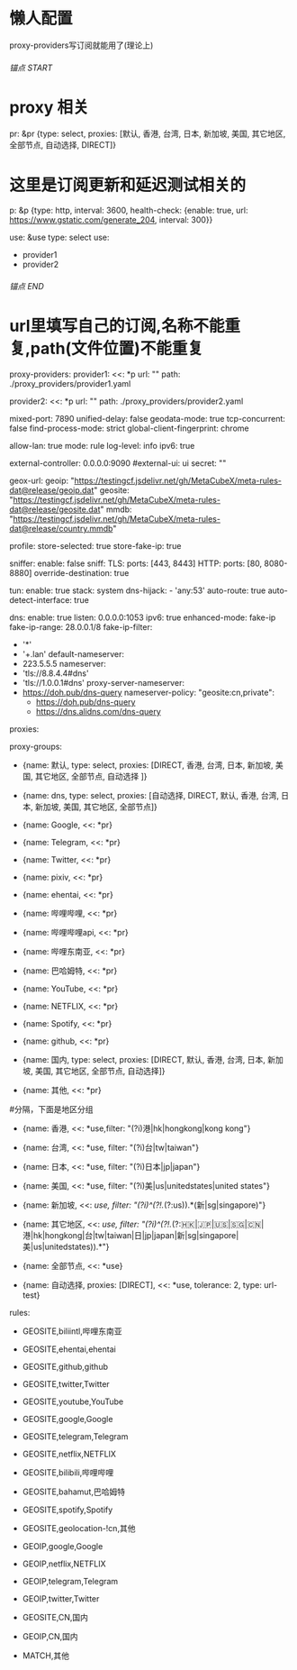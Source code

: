 # 懒人配置

proxy-providers写订阅就能用了(理论上)


###### 锚点 START ######
# proxy 相关
pr: &#x26;pr {type: select, proxies: [默认, 香港, 台湾, 日本, 新加坡, 美国, 其它地区, 全部节点, 自动选择, DIRECT]}

# 这里是订阅更新和延迟测试相关的
p: &#x26;p {type: http, interval: 3600, health-check: {enable: true, url: https://www.gstatic.com/generate_204, interval: 300}}

use: &#x26;use
  type: select
  use:
  - provider1
  - provider2
###### 锚点 END ######

# url里填写自己的订阅,名称不能重复,path(文件位置)不能重复
proxy-providers:
  provider1:
    &#x3C;&#x3C;: *p
    url: ""
    path: ./proxy_providers/provider1.yaml

  provider2:
    &#x3C;&#x3C;: *p
    url: ""
    path: ./proxy_providers/provider2.yaml

mixed-port: 7890
unified-delay: false
geodata-mode: true
tcp-concurrent: false
find-process-mode: strict
global-client-fingerprint: chrome

allow-lan: true
mode: rule
log-level: info
ipv6: true

external-controller: 0.0.0.0:9090
#external-ui: ui
secret: ""

geox-url:
  geoip: "https://testingcf.jsdelivr.net/gh/MetaCubeX/meta-rules-dat@release/geoip.dat"
  geosite: "https://testingcf.jsdelivr.net/gh/MetaCubeX/meta-rules-dat@release/geosite.dat"
  mmdb: "https://testingcf.jsdelivr.net/gh/MetaCubeX/meta-rules-dat@release/country.mmdb"

profile:
  store-selected: true
  store-fake-ip: true

sniffer:
  enable: false
  sniff:
    TLS:
      ports: [443, 8443]
    HTTP:
      ports: [80, 8080-8880]
      override-destination: true

tun:
  enable: true
  stack: system
  dns-hijack:
    - 'any:53'
  auto-route: true
  auto-detect-interface: true

dns:
  enable: true
  listen: 0.0.0.0:1053
  ipv6: true
  enhanced-mode: fake-ip
  fake-ip-range: 28.0.0.1/8
  fake-ip-filter:
  - '*'
  - '+.lan'
  default-nameserver:
  - 223.5.5.5
  nameserver:
  - 'tls://8.8.4.4#dns'
  - 'tls://1.0.0.1#dns'
  proxy-server-nameserver:
  - https://doh.pub/dns-query
  nameserver-policy:
    "geosite:cn,private":
    - https://doh.pub/dns-query
    - https://dns.alidns.com/dns-query

proxies:


proxy-groups:

  - {name: 默认, type: select, proxies: [DIRECT, 香港, 台湾, 日本, 新加坡, 美国, 其它地区, 全部节点, 自动选择 ]}

  - {name: dns, type: select, proxies: [自动选择, DIRECT, 默认, 香港, 台湾, 日本, 新加坡, 美国, 其它地区, 全部节点]}

  - {name: Google, &#x3C;&#x3C;: *pr}

  - {name: Telegram, &#x3C;&#x3C;: *pr}

  - {name: Twitter, &#x3C;&#x3C;: *pr}

  - {name: pixiv, &#x3C;&#x3C;: *pr}

  - {name: ehentai, &#x3C;&#x3C;: *pr}

  - {name: 哔哩哔哩, &#x3C;&#x3C;: *pr}

  - {name: 哔哩哔哩api, &#x3C;&#x3C;: *pr}

  - {name: 哔哩东南亚, &#x3C;&#x3C;: *pr}

  - {name: 巴哈姆特, &#x3C;&#x3C;: *pr}

  - {name: YouTube, &#x3C;&#x3C;: *pr}

  - {name: NETFLIX, &#x3C;&#x3C;: *pr}

  - {name: Spotify, &#x3C;&#x3C;: *pr}

  - {name: github, &#x3C;&#x3C;: *pr}

  - {name: 国内, type: select, proxies: [DIRECT, 默认, 香港, 台湾, 日本, 新加坡, 美国, 其它地区, 全部节点, 自动选择]}

  - {name: 其他, &#x3C;&#x3C;: *pr}

#分隔，下面是地区分组
  - {name: 香港, &#x3C;&#x3C;: *use,filter: "(?i)港|hk|hongkong|kong kong"}

  - {name: 台湾, &#x3C;&#x3C;: *use, filter: "(?i)台|tw|taiwan"}

  - {name: 日本, &#x3C;&#x3C;: *use, filter: "(?i)日本|jp|japan"}

  - {name: 美国, &#x3C;&#x3C;: *use, filter: "(?i)美|us|unitedstates|united states"}

  - {name: 新加坡, &#x3C;&#x3C;: *use, filter: "(?i)^(?!.*(?:us)).*(新|sg|singapore)"}

  - {name: 其它地区, &#x3C;&#x3C;: *use, filter: "(?i)^(?!.*(?:🇭🇰|🇯🇵|🇺🇸|🇸🇬|🇨🇳|港|hk|hongkong|台|tw|taiwan|日|jp|japan|新|sg|singapore|美|us|unitedstates)).*"}

  - {name: 全部节点, &#x3C;&#x3C;: *use}

  - {name: 自动选择, proxies: [DIRECT], &#x3C;&#x3C;: *use, tolerance: 2, type: url-test}

rules:

  - GEOSITE,biliintl,哔哩东南亚
  - GEOSITE,ehentai,ehentai
  - GEOSITE,github,github
  - GEOSITE,twitter,Twitter
  - GEOSITE,youtube,YouTube
  - GEOSITE,google,Google
  - GEOSITE,telegram,Telegram
  - GEOSITE,netflix,NETFLIX
  - GEOSITE,bilibili,哔哩哔哩
  - GEOSITE,bahamut,巴哈姆特
  - GEOSITE,spotify,Spotify
  - GEOSITE,geolocation-!cn,其他

  - GEOIP,google,Google
  - GEOIP,netflix,NETFLIX
  - GEOIP,telegram,Telegram
  - GEOIP,twitter,Twitter
  - GEOSITE,CN,国内
  - GEOIP,CN,国内
  - MATCH,其他
</code></pre>
